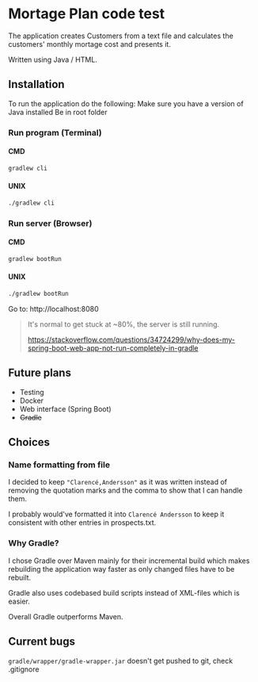 # Mortage Plan code test

The application creates Customers from a text file and calculates the customers' monthly mortage cost and presents it.

Written using Java / HTML.

## Installation
To run the application do the following:
Make sure you have a version of Java installed
Be in root folder

### Run program (Terminal)

#### CMD

```cmd
gradlew cli
```
#### UNIX

```bash
./gradlew cli
```

### Run server (Browser)

#### CMD

```cmd
gradlew bootRun
```
#### UNIX

```bash
./gradlew bootRun
```

Go to: http://localhost:8080

> It's normal to get stuck at ~80%, the server is still running.
>
> https://stackoverflow.com/questions/34724299/why-does-my-spring-boot-web-app-not-run-completely-in-gradle

## Future plans

* Testing
* Docker
* Web interface (Spring Boot)
* ~~Gradle~~

## Choices

### Name formatting from file
I decided to keep `"Clarencé,Andersson"` as it was written instead of removing the quotation marks and the comma to show that I can handle them.

I probably would've formatted it into `Clarencé Andersson` to keep it consistent with other entries in prospects.txt.

### Why Gradle?
I chose Gradle over Maven mainly for their incremental build which makes rebuilding the application way faster as only changed files have to be rebuilt.

Gradle also uses codebased build scripts instead of XML-files which is easier.

Overall Gradle outperforms Maven.

## Current bugs
`gradle/wrapper/gradle-wrapper.jar` doesn't get pushed to git, check .gitignore